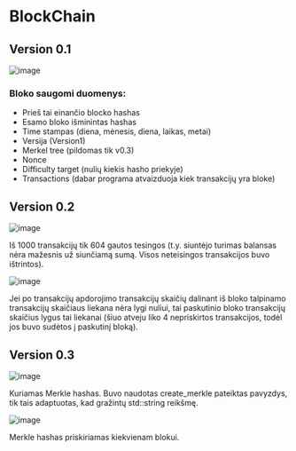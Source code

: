 # BlockChain

## Version 0.1

![image](https://user-images.githubusercontent.com/12825358/71241242-d13ce080-2313-11ea-9f6f-e0bcf38b4c3f.png)

### Bloko saugomi duomenys:
- Prieš tai einančio blocko hashas
- Esamo bloko išminintas hashas
- Time stampas (diena, mėnesis, diena, laikas, metai)
- Versija (Version1)
- Merkel tree (pildomas tik v0.3)
- Nonce
- Difficulty target (nulių kiekis hasho priekyje)
- Transactions (dabar programa atvaizduoja kiek transakcijų yra bloke)

## Version 0.2

![image](https://user-images.githubusercontent.com/12825358/71241653-d2224200-2314-11ea-8c18-82c5b8badd18.png)

Iš 1000 transakcijų tik 604 gautos tesingos (t.y. siuntėjo turimas balansas nėra mažesnis už siunčiamą sumą. Visos neteisingos transakcijos buvo ištrintos).


![image](https://user-images.githubusercontent.com/12825358/71241913-64c2e100-2315-11ea-81b7-a41ad43c50f5.png)

Jei po transakcijų apdorojimo transakcijų skaičių dalinant iš bloko talpinamo transakcijų skaičiaus liekana nėra lygi nuliui, tai paskutinio bloko transakcijų skaičius lygus tai liekanai (šiuo atveju liko 4 nepriskirtos transakcijos, todėl jos buvo sudėtos į paskutinį bloką).

## Version 0.3

![image](https://user-images.githubusercontent.com/12825358/71242191-19f59900-2316-11ea-84c1-87892aa266f9.png)

Kuriamas Merkle hashas. Buvo naudotas create_merkle pateiktas pavyzdys, tik tais adaptuotas, kad gražintų std::string reikšmę.

![image](https://user-images.githubusercontent.com/12825358/71242374-7eb0f380-2316-11ea-9bb5-f63bf50e3f77.png)

Merkle hashas priskiriamas kiekvienam blokui.
